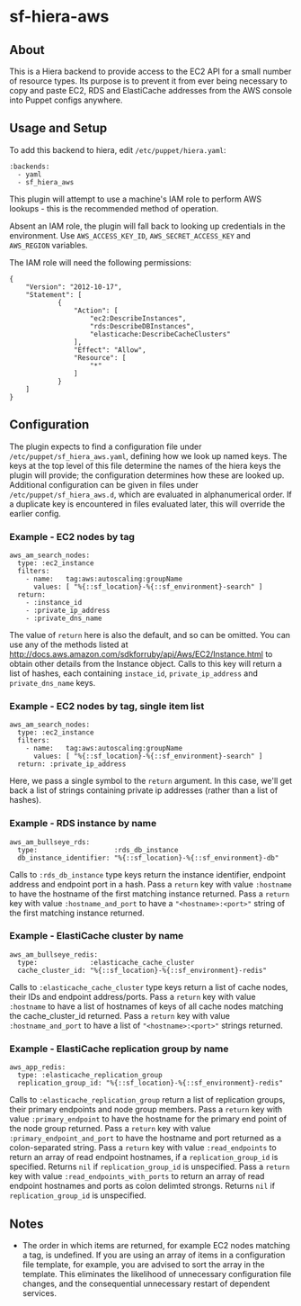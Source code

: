 # sf-hiera-aws

## About

This is a Hiera backend to provide access to the EC2 API for a small number of resource types. Its purpose is to prevent it from ever being necessary to copy and paste EC2, RDS and ElastiCache addresses from the AWS console into Puppet configs anywhere.

## Usage and Setup

To add this backend to hiera, edit `/etc/puppet/hiera.yaml`:

```
:backends:
  - yaml
  - sf_hiera_aws
```

This plugin will attempt to use a machine's IAM role to perform AWS lookups - this is the recommended method of operation. 

Absent an IAM role, the plugin will fall back to looking up credentials in the environment. Use `AWS_ACCESS_KEY_ID`, `AWS_SECRET_ACCESS_KEY` and `AWS_REGION` variables.

The IAM role will need the following permissions:

```
{
    "Version": "2012-10-17",
    "Statement": [
            {
                "Action": [
                    "ec2:DescribeInstances",
                    "rds:DescribeDBInstances",
                    "elasticache:DescribeCacheClusters"
                ],
                "Effect": "Allow",
                "Resource": [
                    "*"
                ]
            }
    ]
}
```

## Configuration

The plugin expects to find a configuration file under `/etc/puppet/sf_hiera_aws.yaml`, defining how we look up named keys.  The keys at the top level of this file determine the names of the hiera keys the plugin will provide; the configuration determines how these are looked up.
Additional configuration can be given in files under `/etc/puppet/sf_hiera_aws.d`, which are evaluated in alphanumerical order. If a duplicate key is encountered in files evaluated later, this will override the earlier config.

### Example - EC2 nodes by tag

```
aws_am_search_nodes:
  type: :ec2_instance
  filters:
    - name:   tag:aws:autoscaling:groupName
      values: [ "%{::sf_location}-%{::sf_environment}-search" ]
  return:
    - :instance_id
    - :private_ip_address
    - :private_dns_name
```

The value of `return` here is also the default, and so can be omitted. You can use any of the methods listed at http://docs.aws.amazon.com/sdkforruby/api/Aws/EC2/Instance.html to obtain other details from the Instance object.  Calls to this key will return a list of hashes, each containing `instace_id`, `private_ip_address` and `private_dns_name` keys.

### Example - EC2 nodes by tag, single item list

```
aws_am_search_nodes:
  type: :ec2_instance
  filters:
    - name:   tag:aws:autoscaling:groupName
      values: [ "%{::sf_location}-%{::sf_environment}-search" ]
  return: :private_ip_address
```

Here, we pass a single symbol to the `return` argument.  In this case, we'll get back a list of strings containing private ip addresses (rather than a list of hashes).



### Example - RDS instance by name

```
aws_am_bullseye_rds:
  type:                   :rds_db_instance
  db_instance_identifier: "%{::sf_location}-%{::sf_environment}-db"
```

Calls to `:rds_db_instance` type keys return the instance identifier, endpoint address and endpoint port in a hash.
Pass a `return` key with value `:hostname` to have the hostname of the first matching instance returned.
Pass a `return` key with value `:hostname_and_port` to have a `"<hostname>:<port>"` string of the first matching instance returned.

### Example - ElastiCache cluster by name

```
aws_am_bullseye_redis:
  type:             :elasticache_cache_cluster
  cache_cluster_id: "%{::sf_location}-%{::sf_environment}-redis"
```

Calls to `:elasticache_cache_cluster` type keys return a list of cache nodes, their IDs and endpoint address/ports.
Pass a `return` key with value `:hostname` to have a list of hostnames of keys of all cache nodes matching the cache_cluster_id returned.
Pass a `return` key with value `:hostname_and_port` to have a list of `"<hostname>:<port>"` strings returned.

### Example - ElastiCache replication group by name

```
aws_app_redis:
  type: :elasticache_replication_group
  replication_group_id: "%{::sf_location}-%{::sf_environment}-redis"
```

Calls to `:elasticache_replication_group` return a list of replication groups, their primary endpoints and node group members.
Pass a `return` key with value `:primary_endpoint` to have the hostname for the primary end point of the node group returned.
Pass a `return` key with value `:primary_endpoint_and_port` to have the hostname and port returned as a colon-separated string.
Pass a `return` key with value `:read_endpoints` to return an array of read endpoint hostnames, if a `replication_group_id` is specified. Returns `nil` if `replication_group_id` is unspecified.
Pass a `return` key with value `:read_endpoints_with_ports` to return an array of read endpoint hostnames and ports as colon delimted strongs. Returns `nil` if `replication_group_id` is unspecified.

## Notes

* The order in which items are returned, for example EC2 nodes matching a tag, is undefined. If you are using an array of items in a configuration file template, for example, you are advised to sort the array in the template. This eliminates the likelihood of unnecessary configuration file changes, and the consequential unnecessary restart of dependent services.
